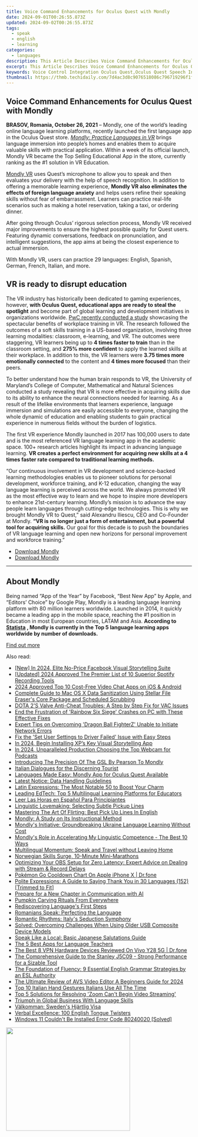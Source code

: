 ```yaml
---
title: Voice Command Enhancements for Oculus Quest with Mondly
date: 2024-09-01T00:26:55.873Z
updated: 2024-09-02T00:26:55.873Z
tags:
  - speak
  - english
  - learning
categories:
  - languages
description: This Article Describes Voice Command Enhancements for Oculus Quest with Mondly
excerpt: This Article Describes Voice Command Enhancements for Oculus Quest with Mondly
keywords: Voice Control Integration Oculus Quest,Oculus Quest Speech Interaction,Augmented Reality Voice Commands,Mondly Custom Voice AI on VR,Enhanced User Experience with Voice for Oculus,Next-Gen VR Voice Control Technology,Advanced Voice Command Features in VR Headsets
thumbnail: https://thmb.techidaily.com/7d4ac3d8c9076518086c796719296f1fe2886affc5c5baeeba9abc4d1be7fd83.jpg
---
```


## Voice Command Enhancements for Oculus Quest with Mondly

**BRASOV, Romania, October 26, 2021**  – Mondly, one of the world’s leading online language learning platforms, recently launched the first language app in the Oculus Quest store. [_Mondly: Practice Languages in VR_](https://www.oculus.com/experiences/quest/4214902388537196/)  brings language immersion into people’s homes and enables them to acquire valuable skills with practical application. Within a week of its official launch, Mondly VR became the Top Selling Educational App in the store, currently ranking as the #1 solution in VR Education.

[Mondly VR](https://shop.mondly.com/affiliate.php?ACCOUNT=ATISTUDI&AFFILIATE=108875&PATH=https://www.mondly.com?AFFILIATE=108875)  uses Quest’s microphone to allow you to speak and then evaluates your delivery with the help of speech recognition. In addition to offering a memorable learning experience, **Mondly VR also eliminates the effects of foreign language anxiety**  and helps users refine their speaking skills without fear of embarrassment. Learners can practice real-life scenarios such as making a hotel reservation, taking a taxi, or ordering dinner.

 After going through Oculus’ rigorous selection process, Mondly VR received major improvements to ensure the highest possible quality for Quest users. Featuring dynamic conversations, feedback on pronunciation, and intelligent suggestions, the app aims at being the closest experience to actual immersion.

 With Mondly VR, users can practice 29 languages: English, Spanish, German, French, Italian, and more.

## **VR is ready to disrupt education**

 The VR industry has historically been dedicated to gaming experiences, however, **with Oculus Quest, educational apps are ready to steal the spotlight**  and become part of global learning and development initiatives in organizations worldwide. [PwC recently conducted a study](https://www.pwc.com/us/en/tech-effect/emerging-tech/virtual-reality-study.html)  showcasing the spectacular benefits of workplace training in VR. The research followed the outcomes of a soft skills training in a US-based organization, involving three learning modalities: classroom, e-learning, and VR. The outcomes were staggering, VR learners being up to **4 times faster to train** than in the classroom setting, and **275% more confident**  to apply the learned skills at their workplace. In addition to this, the VR learners were **3.75 times more emotionally connected** to the content and **4 times more focused** than their peers.

 To better understand how the human brain responds to VR,  the University of Maryland’s College of Computer, Mathematical and Natural Sciences conducted a study  revealing that VR is more effective in acquiring skills due to its ability to enhance the neural connections needed for learning. As a result of the lifelike environments that learners experience, language immersion and simulations are easily accessible to everyone, changing the whole dynamic of education and enabling students to gain practical experience in numerous fields without the burden of logistics.

 The first VR experience Mondly launched in 2017 has 100,000 users to date and is the most referenced VR language learning app in the academic space. 100+ research articles highlight its impact in advancing language learning.   **VR creates a perfect environment for acquiring new skills at a 4 times faster rate compared to traditional learning methods.**

 “Our continuous involvement in VR development and science-backed learning methodologies enables us to pioneer solutions for personal development, workforce training, and K-12 education, changing the way language learning is perceived across the world. We always promoted VR as the most effective way to learn and we hope to inspire more developers to enhance 21st-century learning.  Mondly’s mission is to advance the way people learn languages through cutting-edge technologies. This is why we brought Mondly VR to Quest,” said Alexandru Iliescu, CEO and Co-Founder at Mondly.   **“VR is no longer just a form of entertainment, but a powerful tool for acquiring skills.**  Our goal for this decade is to push the boundaries of VR language learning and open new horizons for personal improvement and workforce training.”

* [Download Mondly](https://www.facebook.com/sharer/sharer.php?u=https%3A%2F%2Fwww.mondly.com%2Fblog%2Fmondly-vr-oculus-quest%2F&t=Mondly+Launched+the+First-Ever+Language+App+on+Oculus+Quest "Share on Facebook")
* [Download Mondly](https://shop.mondly.com/affiliate.php?ACCOUNT=ATISTUDI&AFFILIATE=108875&PATH=https://www.mondly.com?AFFILIATE=108875)

---

## **About Mondly**

 Being named “App of the Year” by Facebook, “Best New App” by Apple, and “Editors’ Choice” by Google Play, Mondly is a leading language learning platform with 80 million learners worldwide. Launched in 2014, it quickly became a leading app in the mobile space, reaching the #1 position in Education in most European countries, LATAM and Asia.   **According to [Statista](https://www.statista.com/statistics/1239522/top-language-learning-apps-downloads/) , Mondly is currently in the Top 5 language learning apps worldwide by number of downloads.**

[Find out more](https://www.oculus.com/experiences/quest/4214902388537196/?locale=en%5FUS "Find out more")

<ins class="adsbygoogle"
     style="display:block"
     data-ad-format="autorelaxed"
     data-ad-client="ca-pub-7571918770474297"
     data-ad-slot="1223367746"></ins>



<ins class="adsbygoogle"
     style="display:block"
     data-ad-client="ca-pub-7571918770474297"
     data-ad-slot="8358498916"
     data-ad-format="auto"
     data-full-width-responsive="true"></ins>

<span class="atpl-alsoreadstyle">Also read:</span>
<div><ul>
<li><a href="https://facebook-videos.techidaily.com/new-in-2024-elite-no-price-facebook-visual-storytelling-suite/"><u>[New] In 2024, Elite No-Price Facebook Visual Storytelling Suite</u></a></li>
<li><a href="https://remote-screen-capture.techidaily.com/updated-2024-approved-the-premier-list-of-10-superior-spotify-recording-tools/"><u>[Updated] 2024 Approved  The Premier List of 10 Superior Spotify Recording Tools</u></a></li>
<li><a href="https://screen-recording.techidaily.com/2024-approved-top-10-cost-free-video-chat-apps-on-ios-and-android/"><u>2024 Approved  Top 10 Cost-Free Video Chat Apps on iOS & Android</u></a></li>
<li><a href="https://blog-min.techidaily.com/complete-guide-to-mac-os-x-data-sanitization-using-stellar-file-erasers-core-package-and-scheduled-scrubbing/"><u>Complete Guide to Mac OS X Data Sanitization Using Stellar File Eraser's Core Package and Scheduled Scrubbing</u></a></li>
<li><a href="https://win-solutions.techidaily.com/dota-2s-valve-anti-cheat-troubles-a-step-by-step-fix-for-vac-issues/"><u>DOTA 2'S Valve Anti-Cheat Troubles: A Step by Step Fix for VAC Issues</u></a></li>
<li><a href="https://mondly-stories.techidaily.com/end-the-frustration-of-rainbow-six-siege-crashes-on-pc-with-these-effective-fixes/"><u>End the Frustration of 'Rainbow Six Siege' Crashes on PC with These Effective Fixes</u></a></li>
<li><a href="https://win-howtos.techidaily.com/expert-tips-on-overcoming-dragon-ball-fighterz-unable-to-initiate-network-errors/"><u>Expert Tips on Overcoming 'Dragon Ball FighterZ' Unable to Initiate Network Errors</u></a></li>
<li><a href="https://win-howtos.techidaily.com/fix-the-set-user-settings-to-driver-failed-issue-with-easy-steps/"><u>Fix the 'Set User Settings to Driver Failed' Issue with Easy Steps</u></a></li>
<li><a href="https://extra-resources.techidaily.com/in-2024-begin-installing-xps-key-visual-storytelling-app/"><u>In 2024, Begin Installing XP’s Key Visual Storytelling App</u></a></li>
<li><a href="https://some-tips.techidaily.com/in-2024-unparalleled-production-choosing-the-top-webcam-for-podcasts/"><u>In 2024, Unparalleled Production  Choosing the Top Webcam for Podcasts</u></a></li>
<li><a href="https://mondly-stories.techidaily.com/introducing-the-precision-of-the-gsl-by-pearson-to-mondly/"><u>Introducing The Precision Of The GSL By Pearson To Mondly</u></a></li>
<li><a href="https://mondly-stories.techidaily.com/italian-dialogues-for-the-discerning-tourist/"><u>Italian Dialogues for the Discerning Tourist</u></a></li>
<li><a href="https://mondly-stories.techidaily.com/languages-made-easy-mondly-app-for-oculus-quest-available/"><u>Languages Made Easy: Mondly App for Oculus Quest Available</u></a></li>
<li><a href="https://mondly-stories.techidaily.com/latest-notice-data-handling-guidelines/"><u>Latest Notice: Data Handling Guidelines</u></a></li>
<li><a href="https://mondly-stories.techidaily.com/latin-expressions-the-most-notable-50-to-boost-your-charm/"><u>Latin Expressions: The Most Notable 50 to Boost Your Charm</u></a></li>
<li><a href="https://mondly-stories.techidaily.com/leading-edtech-top-5-multilingual-learning-platforms-for-educators/"><u>Leading EdTech: Top 5 Multilingual Learning Platforms for Educators</u></a></li>
<li><a href="https://mondly-stories.techidaily.com/leer-las-horas-en-espanol-para-principiantes/"><u>Leer Las Horas en Español Para Principiantes</u></a></li>
<li><a href="https://mondly-stories.techidaily.com/linguistic-lovemaking-selecting-subtle-pickup-lines/"><u>Linguistic Lovemaking: Selecting Subtle Pickup Lines</u></a></li>
<li><a href="https://mondly-stories.techidaily.com/mastering-the-art-of-flirting-best-pick-up-lines-in-english/"><u>Mastering The Art Of Flirting: Best Pick Up Lines In English</u></a></li>
<li><a href="https://mondly-stories.techidaily.com/mondly-a-study-on-its-instructional-method/"><u>Mondly: A Study on Its Instructional Method</u></a></li>
<li><a href="https://mondly-stories.techidaily.com/mondlys-initiative-groundbreaking-ukraine-language-learning-without-cost/"><u>Mondly's Initiative: Groundbreaking Ukraine Language Learning Without Cost</u></a></li>
<li><a href="https://mondly-stories.techidaily.com/mondlys-role-in-accelerating-my-linguistic-competence-the-best-10-ways/"><u>Mondly's Role in Accelerating My Linguistic Competence - The Best 10 Ways</u></a></li>
<li><a href="https://mondly-stories.techidaily.com/multilingual-momentum-speak-and-travel-without-leaving-home/"><u>Multilingual Momentum: Speak and Travel without Leaving Home</u></a></li>
<li><a href="https://mondly-stories.techidaily.com/norwegian-skills-surge-10-minute-mini-marathons/"><u>Norwegian Skills Surge, 10-Minute Mini-Marathons</u></a></li>
<li><a href="https://mondly-stories.techidaily.com/optimizing-your-obs-setup-for-zero-latency-expert-advice-on-dealing-with-stream-and-record-delays/"><u>Optimizing Your OBS Setup for Zero Latency: Expert Advice on Dealing with Stream & Record Delays</u></a></li>
<li><a href="https://ios-pokemon-go.techidaily.com/pokemon-go-cooldown-chart-on-apple-iphone-x-drfone-by-drfone-virtual-ios/"><u>Pokémon Go Cooldown Chart On Apple iPhone X | Dr.fone</u></a></li>
<li><a href="https://mondly-stories.techidaily.com/polite-expressions-a-guide-to-saying-thank-you-in-30-languages-152-trimmed-to-fit/"><u>Polite Expressions: A Guide to Saying Thank You in 30 Languages (152) [Trimmed to Fit]</u></a></li>
<li><a href="https://mondly-stories.techidaily.com/prepare-for-a-new-chapter-in-communication-with-ai/"><u>Prepare for a New Chapter in Communication with AI</u></a></li>
<li><a href="https://mondly-stories.techidaily.com/pumpkin-carving-rituals-from-everywhere/"><u>Pumpkin Carving Rituals From Everywhere</u></a></li>
<li><a href="https://mondly-stories.techidaily.com/rediscovering-languages-first-steps/"><u>Rediscovering Language's First Steps</u></a></li>
<li><a href="https://mondly-stories.techidaily.com/romanians-speak-perfecting-the-language/"><u>Romanians Speak: Perfecting the Language</u></a></li>
<li><a href="https://mondly-stories.techidaily.com/romantic-rhythms-italys-seduction-symphony/"><u>Romantic Rhythms: Italy's Seduction Symphony</u></a></li>
<li><a href="https://mondly-stories.techidaily.com/solved-overcoming-challenges-when-using-older-usb-composite-device-models/"><u>Solved: Overcoming Challenges When Using Older USB Composite Device Models</u></a></li>
<li><a href="https://mondly-stories.techidaily.com/speak-like-a-local-basic-japanese-salutations-guide/"><u>Speak Like a Local: Basic Japanese Salutations Guide</u></a></li>
<li><a href="https://mondly-stories.techidaily.com/the-5-best-apps-for-language-teachers/"><u>The 5 Best Apps for Language Teachers</u></a></li>
<li><a href="https://fake-location.techidaily.com/the-best-8-vpn-hardware-devices-reviewed-on-vivo-y28-5g-drfone-by-drfone-virtual-android/"><u>The Best 8 VPN Hardware Devices Reviewed On Vivo Y28 5G | Dr.fone</u></a></li>
<li><a href="https://mondly-stories.techidaily.com/the-comprehensive-guide-to-the-stanley-j5c09-strong-performance-for-a-sizable-tool/"><u>The Comprehensive Guide to the Stanley J5C09 - Strong Performance for a Sizable Tool</u></a></li>
<li><a href="https://mondly-stories.techidaily.com/the-foundation-of-fluency-9-essential-english-grammar-strategies-by-an-esl-authority/"><u>The Foundation of Fluency: 9 Essential English Grammar Strategies by an ESL Authority</u></a></li>
<li><a href="https://smart-video-creator.techidaily.com/the-ultimate-review-of-avs-video-editor-a-beginners-guide-for-2024/"><u>The Ultimate Review of AVS Video Editor A Beginners Guide for 2024</u></a></li>
<li><a href="https://mondly-stories.techidaily.com/top-10-italian-hand-gestures-italians-use-all-the-time/"><u>Top 10 Italian Hand Gestures Italians Use All The Time</u></a></li>
<li><a href="https://mondly-stories.techidaily.com/top-5-solutions-for-resolving-zoom-cant-begin-video-streaming/"><u>Top 5 Solutions for Resolving 'Zoom Can't Begin Video Streaming'</u></a></li>
<li><a href="https://mondly-stories.techidaily.com/triumph-in-global-business-with-language-skills/"><u>Triumph in Global Business With Language Skills</u></a></li>
<li><a href="https://mondly-stories.techidaily.com/valkomman-swedens-hjartlig-visa/"><u>Välkomman: Sweden's Hjärtlig Visa</u></a></li>
<li><a href="https://mondly-stories.techidaily.com/verbal-excellence-100-english-tongue-twisters/"><u>Verbal Excellence: 100 English Tongue Twisters</u></a></li>
<li><a href="https://common-error.techidaily.com/windows-11-couldnt-be-installed-error-code-80240020-solved/"><u>Windows 11 Couldn't Be Installed Error Code 80240020 [Solved]</u></a></li>
</ul></div>

<!-- affiliate ads begin -->
<a href="https://getlyla.pxf.io/c/5597632/1455723/15391" target="_top" id="1455723"><img src="//a.impactradius-go.com/display-ad/15391-1455723" border="0" alt="" width="336" height="280"/></a><img height="0" width="0" src="https://imp.pxf.io/i/5597632/1455723/15391" style="position:absolute;visibility:hidden;" border="0" />
<!-- affiliate ads end -->